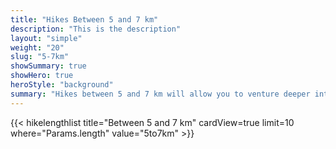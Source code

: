 ```yaml
---
title: "Hikes Between 5 and 7 km"
description: "This is the description"
layout: "simple"
weight: "20"
slug: "5-7km"
showSummary: true
showHero: true
heroStyle: "background"
summary: "Hikes between 5 and 7 km will allow you to venture deeper into the Ministik."
---
```

{{< hikelengthlist title="Between 5 and 7 km" cardView=true limit=10 where="Params.length" value="5to7km" >}}
